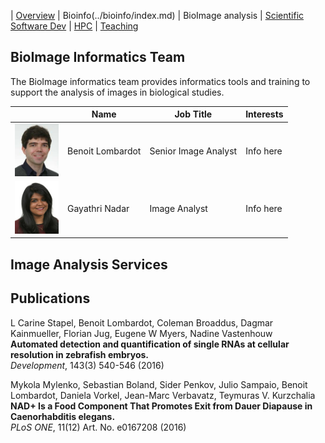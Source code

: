 | [Overview](../README.md) | Bioinfo(../bioinfo/index.md) | BioImage analysis | [Scientific Software Dev](../scidev/index.md) | [HPC](../hpc/index.md) | [Teaching](../teaching/index.md)

## BioImage Informatics Team

The BioImage informatics team provides informatics tools and training to support the analysis of images in biological studies.  

|  | Name | Job Title | Interests |
| --- | --- | --- | --- |
| <img src="../Benoit_Image.jpg" width="70">| Benoit Lombardot | Senior Image Analyst | Info here |
| <img src="../Gayathri_Image.jpg" width="70">| Gayathri Nadar | Image Analyst | Info here |

## Image Analysis Services

## Publications
<style type="text/css">
    .pubtitle{
        font-weight:bold;
    }
    .journal_name{
        font-style: italic;
        /*color:yellow;*/
    }
</style>

<p class="publication">L Carine Stapel, Benoit Lombardot, Coleman Broaddus, Dagmar Kainmueller, Florian Jug, Eugene W Myers, Nadine Vastenhouw<br/>
<span class="pubtitle">Automated detection and quantification of single RNAs at cellular resolution in zebrafish embryos.</span><br/>
<span class="journal_name">Development</span>, 143(3) 540-546 (2016)</p>

<p class="publication">Mykola Mylenko, Sebastian Boland, Sider Penkov, Julio Sampaio, Benoit Lombardot, Daniela Vorkel, Jean-Marc Verbavatz, Teymuras V. Kurzchalia<br/>
<span class="pubtitle">NAD+ Is a Food Component That Promotes Exit from Dauer Diapause in Caenorhabditis elegans.</span><br/>
<span class="journal_name">PLoS ONE</span>, 11(12) Art. No. e0167208 (2016)</p>

